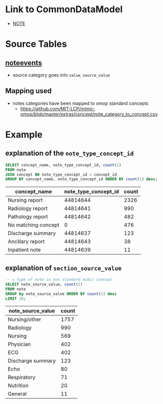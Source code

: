 # Link to CommonDataModel
- [NOTE](https://github.com/OHDSI/CommonDataModel/wiki/NOTE)

# Source Tables

## [noteevents](https://mimic.physionet.org/mimictables/noteevents/)

- source category goes into `value_source_value`

## Mapping used

- notes categories have been mapped to omop standard concepts
    - https://github.com/MIT-LCP/mimic-omop/blob/master/extras/concept/note_category_to_concept.csv

# Example

## explanation of the `note_type_concept_id`

``` sql
SELECT concept_name, note_type_concept_id, count(1)
FROM note
JOIN concept ON note_type_concept_id = concept_id
GROUP BY concept_name, note_type_concept_id ORDER BY count(1) desc;
```
|    concept_name     | note_type_concept_id | count |
|---------------------|----------------------|-------|
| Nursing report      |             44814644 |  2326|
| Radiology report    |             44814641 |   990|
| Pathology report    |             44814642 |   482|
| No matching concept |                    0 |   476|
| Discharge summary   |             44814637 |   123|
| Ancillary report    |             44814643 |    38|
| Inpatient note      |             44814639 |    11|

##  explanation of `section_source_value`

``` sql
-- = type of note in non standard mimic concept
SELECT note_source_value, count(1)
FROM note
GROUP by note_source_value ORDER BY count(1) desc
LIMIT 10;
```
| note_source_value | count |
|-------------------|-------|
| Nursing/other     |  1757|
| Radiology         |   990|
| Nursing           |   569|
| Physician         |   402|
| ECG               |   402|
| Discharge summary |   123|
| Echo              |    80|
| Respiratory       |    71|
| Nutrition         |    20|
| General           |    11|
